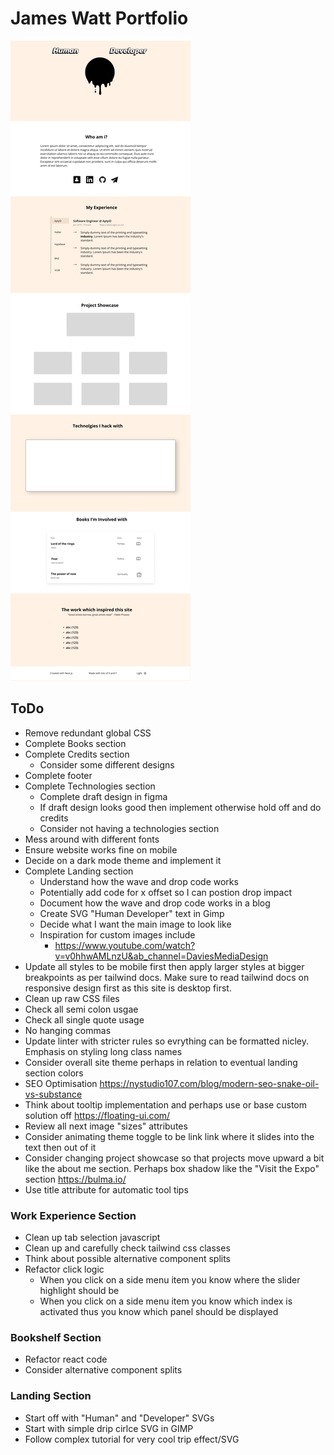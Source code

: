 # James Watt Portfolio
![](site-design.png)

## ToDo
- Remove redundant global CSS
- Complete Books section
- Complete Credits section
  - Consider some different designs
- Complete footer
- Complete Technologies section
  - Complete draft design in figma
  - If draft design looks good then implement otherwise hold off and do credits
  - Consider not having a technologies section
- Mess around with different fonts
- Ensure website works fine on mobile
- Decide on a dark mode theme and implement it
- Complete Landing section
  - Understand how the wave and drop code works
  - Potentially add code for x offset so I can postion drop impact
  - Document how the wave and drop code works in a blog
  - Create SVG "Human Developer" text in Gimp
  - Decide what I want the main image to look like
  - Inspiration for custom images include
    - https://www.youtube.com/watch?v=v0hhwAMLnzU&ab_channel=DaviesMediaDesign
- Update all styles to be mobile first then apply larger styles at bigger breakpoints as per tailwind docs. Make sure to read tailwind docs on responsive design first as this site is desktop first.
- Clean up raw CSS files
- Check all semi colon usgae
- Check all single quote usage
- No hanging commas
- Update linter with stricter rules so evrything can be formatted nicley. Emphasis on styling long class names
- Consider overall site theme perhaps in relation to eventual landing section colors
- SEO Optimisation https://nystudio107.com/blog/modern-seo-snake-oil-vs-substance
- Think about tooltip implementation and perhaps use or base
custom solution off https://floating-ui.com/
- Review all next image "sizes" attributes
- Consider animating theme toggle to be link link where it slides into the text then out of it
- Consider changing project showcase so that projects move upward a bit like the about me section. Perhaps box shadow like
the "Visit the Expo" section https://bulma.io/
- Use title attribute for automatic tool tips
### Work Experience Section
- Clean up tab selection javascript
- Clean up and carefully check tailwind css classes
- Think about possible alternative component splits
- Refactor click logic
  - When you click on a side menu item you know where
  the slider highlight should be
  - When you click on a side menu item you know which  index is activated thus you know which panel should be displayed

### Bookshelf Section
- Refactor react code
- Consider alternative component splits

### Landing Section
- Start off with "Human" and "Developer" SVGs
- Start with simple drip cirlce SVG in GIMP
- Follow complex tutorial for very cool trip effect/SVG
